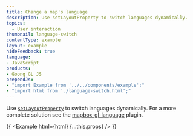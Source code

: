 ```yaml
---
title: Change a map's language
description: Use setLayoutProperty to switch languages dynamically.
topics:
  - User interaction
thumbnail: language-switch
contentType: example
layout: example
hideFeedback: true
language:
- JavaScript
products:
- Goong GL JS
prependJs:
- "import Example from '../../components/example';"
- "import html from './language-switch.html';"
---
```


Use [`setLayoutProperty`](/goong-js-docs/api/map/#map#setlayoutproperty) to switch languages dynamically. For a more complete solution see the [mapbox-gl-language](https://github.com/mapbox/mapbox-gl-language/) plugin.

{{ <Example html={html} {...this.props} /> }}
